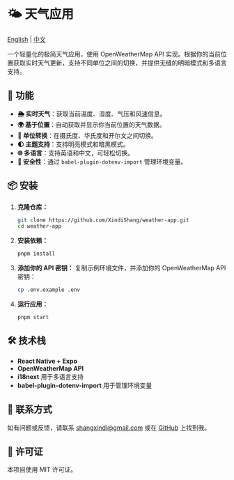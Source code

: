 # 🌤️ 天气应用

[English](./README.md) | [中文](./README.zh.md)

一个轻量化的极简天气应用，使用 OpenWeatherMap API 实现。根据你的当前位置获取实时天气更新，支持不同单位之间的切换，并提供无缝的明暗模式和多语言支持。

## 🚀 功能

- **🌦️ 实时天气**：获取当前温度、湿度、气压和风速信息。
- **🌍 基于位置**：自动获取并显示你当前位置的天气数据。
- **🔄 单位转换**：在摄氏度、华氏度和开尔文之间切换。
- **🌓 主题支持**：支持明亮模式和暗黑模式。
- **🌐 多语言**：支持英语和中文，可轻松切换。
- **🔐 安全性**：通过 `babel-plugin-dotenv-import` 管理环境变量。

## 📦 安装

1. **克隆仓库：**
   ```bash
   git clone https://github.com/XindiShang/weather-app.git
   cd weather-app
   ```

2. **安装依赖：**
   ```bash
   pnpm install
   ```

3. **添加你的 API 密钥：**
   复制示例环境文件，并添加你的 OpenWeatherMap API 密钥：
   ```bash
   cp .env.example .env
   ```

4. **运行应用：**
   ```bash
   pnpm start
   ```

## 🛠️ 技术栈

- **React Native + Expo**
- **OpenWeatherMap API**
- **i18next** 用于多语言支持
- **babel-plugin-dotenv-import** 用于管理环境变量

## 💬 联系方式

如有问题或反馈，请联系 [shangxindi@gmail.com](mailto:shangxindi@gmail.com) 或在 [GitHub](https://github.com/XindiShang) 上找到我。

## 📄 许可证

本项目使用 MIT 许可证。